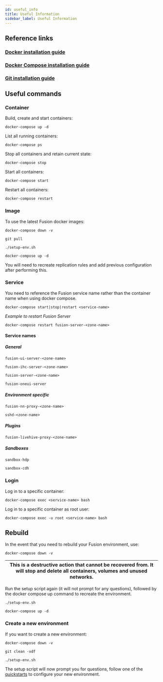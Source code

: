 ```yaml
---
id: useful_info
title: Useful Information
sidebar_label: Useful Information
---
```


## Reference links

### [Docker installation guide](https://docs.docker.com/install/)

### [Docker Compose installation guide](https://docs.docker.com/compose/install/)

### [Git installation guide](https://git-scm.com/book/en/v2/Getting-Started-Installing-Git)

## Useful commands

### Container

Build, create and start containers:

`docker-compose up -d`

List all running containers:

`docker-compose ps`

Stop all containers and retain current state:

`docker-compose stop`

Start all containers:

`docker-compose start`

Restart all containers:

`docker-compose restart`

### Image

To use the latest Fusion docker images:

`docker-compose down -v`

`git pull`

`./setup-env.sh`

`docker-compose up -d`

You will need to recreate replication rules and add previous configuration after performing this.

### Service

You need to reference the Fusion service name rather than the container name when using docker compose.

`docker-compose start|stop|restart <service-name>`

_Example to restart Fusion Server_

`docker-compose restart fusion-server-<zone-name>`

#### Service names

##### General

`fusion-ui-server-<zone-name>`

`fusion-ihc-server-<zone-name>`

`fusion-server-<zone-name>`

`fusion-oneui-server`

##### Environment specific

`fusion-nn-proxy-<zone-name>`

`sshd-<zone-name>`

##### Plugins

`fusion-livehive-proxy-<zone-name>`

##### Sandboxes

`sandbox-hdp`

`sandbox-cdh`

### Login

Log in to a specific container:

`docker-compose exec <service-name> bash`

Log in to a specific container as root user:

`docker-compose exec -u root <service-name> bash`

## Rebuild

In the event that you need to rebuild your Fusion environment, use:

`docker-compose down -v`

|This is a destructive action that cannot be recovered from. It will stop and delete all containers, volumes and unused networks.|
|---|

Run the setup script again (it will not prompt for any questions), followed by the docker compose up command to recreate the environment.

`./setup-env.sh`

`docker-compose up -d`

### Create a new environment

If you want to create a new environment:

`docker-compose down -v`

`git clean -xdf`

`./setup-env.sh`

The setup script will now prompt you for questions, follow one of the [quickstarts](../installation/quickstart-config.md) to configure your new environment.
